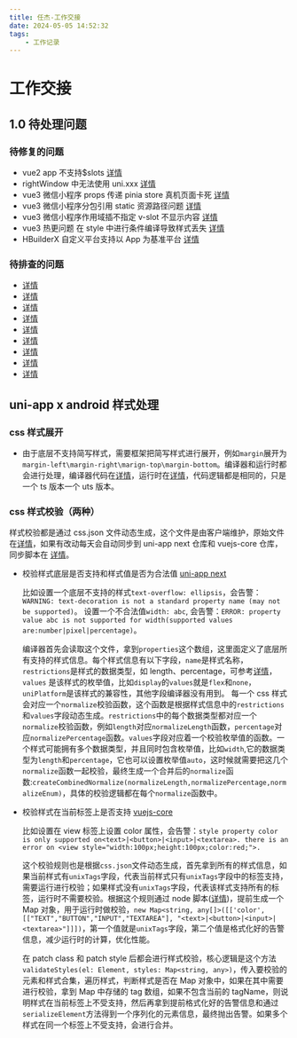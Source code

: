 ```yaml
---
title: 任杰-工作交接
date: 2024-05-05 14:52:32
tags:
	- 工作记录
---
```

# 工作交接

## 1.0 待处理问题

### 待修复的问题

- vue2 app 不支持$slots [详情](https://ask.dcloud.net.cn/question/187426)
- rightWindow 中无法使用 uni.xxx [详情](https://ask.dcloud.net.cn/question/164932)
- vue3 微信小程序 props 传递 pinia store 真机页面卡死 [详情](https://ask.dcloud.net.cn/question/182694)
- vue3 微信小程序分包引用 static 资源路径问题 [详情](https://ask.dcloud.net.cn/question/167662)
- vue3 微信小程序作用域插不指定 v-slot 不显示内容 [详情](https://github.com/dcloudio/uni-app/issues/4617)
- vue3 热更问题 在 style 中进行条件编译导致样式丢失 [详情](https://ask.dcloud.net.cn/question/182601)
- HBuilderX 自定义平台支持以 App 为基准平台 [详情](https://tower.im/teams/226535/todos/17431)

### 待排查的问题

- [详情](https://ask.dcloud.net.cn/question/168475)
- [详情](https://ask.dcloud.net.cn/question/173197)
- [详情](https://ask.dcloud.net.cn/question/177901)
- [详情](https://ask.dcloud.net.cn/question/180996)
- [详情](https://ask.dcloud.net.cn/question/181993)
- [详情](https://ask.dcloud.net.cn/question/182479)
- [详情](https://ask.dcloud.net.cn/question/167798)
- [详情](https://ask.dcloud.net.cn/question/182890)
- [详情](https://ask.dcloud.net.cn/question/183338)

## uni-app x android 样式处理

### css 样式展开

- 由于底层不支持简写样式，需要框架把简写样式进行展开，例如`margin`展开为`margin-left\margin-right\marign-top\margin-bottom`。编译器和运行时都会进行处理，编译器代码在[详情](https://github.com/dcloudio/uni-app/blob/next/packages/uni-nvue-styler/src/expand/index.ts)，运行时在[详情](http://git.dcloud.io/uni-app-x/vuejs-core/blob/uts/packages/runtime-core/src/dom/modules/style/parser/expand/index.ts)，代码逻辑都是相同的，只是一个 ts 版本一个 uts 版本。

### css 样式校验（两种）

样式校验都是通过 css.json 文件动态生成，这个文件是由客户端维护，原始文件在[详情](http://git.dcloud.io/uni-app-x/syntaxdoc/blob/dev/css/app-uvue-css-diff.json)，如果有改动每天会自动同步到 uni-app next 仓库和 vuejs-core 仓库，同步脚本在 [详情](http://git.dcloud.io/uni-app-x/uni-app-x-framework-build/blob/dev/build-complier.sh)。

- 校验样式底层是否支持和样式值是否为合法值 [uni-app next](https://github.com/dcloudio/uni-app/blob/next/packages/uni-nvue-styler/src/normalize/map.ts)

  比如设置一个底层不支持的样式`text-overflow: ellipsis`，会告警：`WARNING: text-decoration is not a standard property name (may not be supported)`。
  设置一个不合法值`width: abc`, 会告警：`ERROR: property value abc is not supported for width(supported values are:number|pixel|percentage)`。

  编译器首先会读取这个文件，拿到`properties`这个数组，这里面定义了底层所有支持的样式信息。每个样式信息有以下字段，`name`是样式名称，`restrictions`是样式的数据类型，如 length、percentage，可参考[详情](https://developer.mozilla.org/zh-CN/docs/Web/CSS/CSS_Types)，`values` 是该样式的枚举值，比如`display`的`values`就是`flex`和`none`，`uniPlatform`是该样式的兼容性，其他字段编译器没有用到。
  每一个 css 样式会对应一个`normalize`校验函数，这个函数是根据样式信息中的`restrictions`和`values`字段动态生成。`restrictions`中的每个数据类型都对应一个`normalize`校验函数，例如`length`对应`normalizeLength`函数，`percentage`对应`normalizePercentage`函数。`values`字段对应着一个校验枚举值的函数。一个样式可能拥有多个数据类型，并且同时包含枚举值，比如`width`,它的数据类型为`length`和`percentage`，它也可以设置枚举值`auto`，这时候就需要把这几个`normalize`函数一起校验，最终生成一个合并后的`normalize`函数:`createCombinedNormalize(normalizeLength,normalizePercentage,normalizeEnum)`，具体的校验逻辑都在每个`normalize`函数中。

- 校验样式在当前标签上是否支持 [vuejs-core](http://git.dcloud.io/uni-app-x/vuejs-core/blob/uts/packages/runtime-core/src/dom/modules/utils.ts#L153)

  比如设置在 view 标签上设置 color 属性，会告警：`style property color is only supported on<text>|<button>|<input>|<textarea>. there is an error on <view style="width:100px;height:100px;color:red;">.`

  这个校验规则也是根据`css.json`文件动态生成，首先拿到所有的样式信息，如果当前样式有`unixTags`字段，代表当前样式只有`unixTags`字段中的标签支持，需要运行进行校验；如果样式没有`unixTags`字段，代表该样式支持所有的标签，运行时不需要校验。根据这个规则通过 node 脚本([详情](http://git.dcloud.io/uni-app-x/vuejs-core/blob/uts/scripts/build-css.js))，提前生成一个 Map 对象，用于运行时做校验，`new Map<string, any[]>([['color', [["TEXT","BUTTON","INPUT","TEXTAREA"], "<text>|<button>|<input>|<textarea>"]]])`，第一个值就是`unixTags`字段，第二个值是格式化好的告警信息，减少运行时的计算，优化性能。

  在 patch class 和 patch style 后都会进行样式校验，核心逻辑是这个方法`validateStyles(el: Element, styles: Map<string, any>)`，传入要校验的元素和样式合集，遍历样式，判断样式是否在 Map 对象中，如果在其中需要进行校验，拿到 Map 中存储的 tag 数组，如果不包含当前的 tagName，则说明样式在当前标签上不受支持，然后再拿到提前格式化好的告警信息和通过`serializeElement`方法得到一个序列化的元素信息，最终抛出告警。如果多个样式在同一个标签上不受支持，会进行合并。
